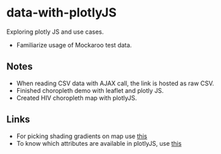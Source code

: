 # data-with-plotlyJS
Exploring plotly JS and use cases.

- Familiarize usage of Mockaroo test data.

## Notes
- When reading CSV data with AJAX call, the link is hosted as raw CSV.
- Finished choropleth demo with leaflet and plotly JS.
- Created HIV choropleth map with plotlyJS.

## Links
- For picking shading gradients on map use [this](http://www.w3schools.com/colors/colors_picker.asp)
- To know which attributes are available in plotlyJS, use [this](https://plot.ly/javascript/reference/)
